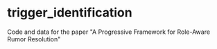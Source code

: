 # trigger_identification
Code and data for the paper "A Progressive Framework for Role-Aware Rumor Resolution"
